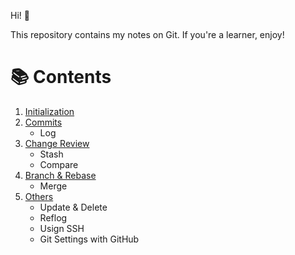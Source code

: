 Hi! 👋

This repository contains my notes on Git.
If you're a learner, enjoy!

# 📚 Contents

1. [Initialization](https://github.com/Dhar01/Git-Notes/blob/main/01_Initialization.md) 
2. [Commits](https://github.com/Dhar01/Git-Notes/blob/main/02_Commits.md)
    - Log
3. [Change Review](https://github.com/Dhar01/Git-Notes/blob/main/03_Change_Review.md)
    - Stash
    - Compare
4. [Branch & Rebase](https://github.com/Dhar01/Git-Notes/blob/main/04_Branch_Rebase.md)
    - Merge
5. [Others](https://github.com/Dhar01/Git-Notes/blob/main/05_Others.md)
    - Update & Delete
    - Reflog
    - Usign SSH
    - Git Settings with GitHub
